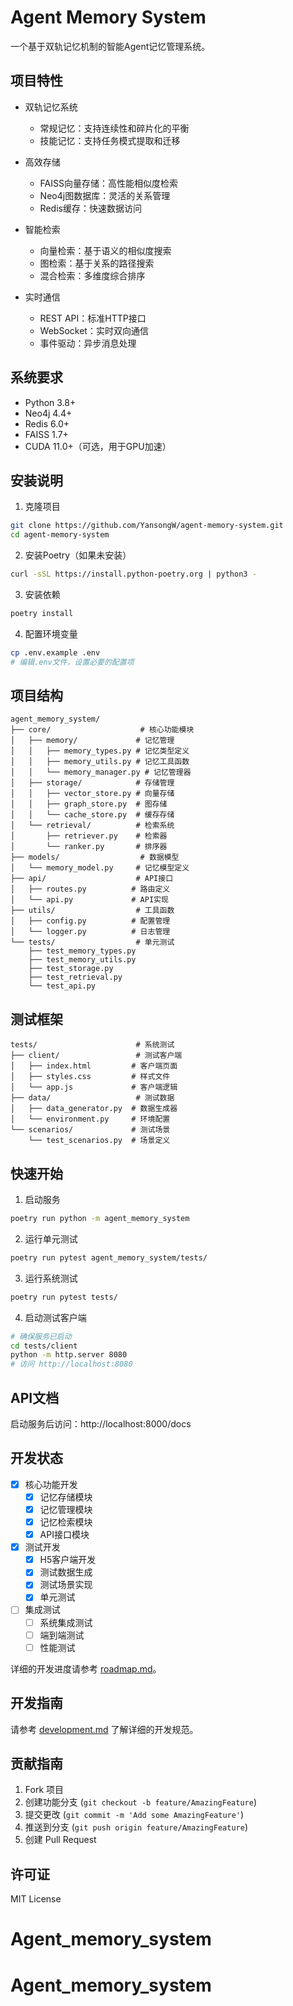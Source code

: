 # Agent Memory System

一个基于双轨记忆机制的智能Agent记忆管理系统。

## 项目特性

- 双轨记忆系统
  - 常规记忆：支持连续性和碎片化的平衡
  - 技能记忆：支持任务模式提取和迁移

- 高效存储
  - FAISS向量存储：高性能相似度检索
  - Neo4j图数据库：灵活的关系管理
  - Redis缓存：快速数据访问

- 智能检索
  - 向量检索：基于语义的相似度搜索
  - 图检索：基于关系的路径搜索
  - 混合检索：多维度综合排序

- 实时通信
  - REST API：标准HTTP接口
  - WebSocket：实时双向通信
  - 事件驱动：异步消息处理

## 系统要求

- Python 3.8+
- Neo4j 4.4+
- Redis 6.0+
- FAISS 1.7+
- CUDA 11.0+（可选，用于GPU加速）

## 安装说明

1. 克隆项目
```bash
git clone https://github.com/YansongW/agent-memory-system.git
cd agent-memory-system
```

2. 安装Poetry（如果未安装）
```bash
curl -sSL https://install.python-poetry.org | python3 -
```

3. 安装依赖
```bash
poetry install
```

4. 配置环境变量
```bash
cp .env.example .env
# 编辑.env文件，设置必要的配置项
```

## 项目结构

```
agent_memory_system/
├── core/                    # 核心功能模块
│   ├── memory/             # 记忆管理
│   │   ├── memory_types.py # 记忆类型定义
│   │   ├── memory_utils.py # 记忆工具函数
│   │   └── memory_manager.py # 记忆管理器
│   ├── storage/            # 存储管理
│   │   ├── vector_store.py # 向量存储
│   │   ├── graph_store.py  # 图存储
│   │   └── cache_store.py  # 缓存存储
│   └── retrieval/          # 检索系统
│       ├── retriever.py    # 检索器
│       └── ranker.py       # 排序器
├── models/                  # 数据模型
│   └── memory_model.py     # 记忆模型定义
├── api/                    # API接口
│   ├── routes.py          # 路由定义
│   └── api.py             # API实现
├── utils/                  # 工具函数
│   ├── config.py          # 配置管理
│   └── logger.py          # 日志管理
└── tests/                  # 单元测试
    ├── test_memory_types.py
    ├── test_memory_utils.py
    ├── test_storage.py
    ├── test_retrieval.py
    └── test_api.py
```

## 测试框架

```
tests/                      # 系统测试
├── client/                 # 测试客户端
│   ├── index.html         # 客户端页面
│   ├── styles.css         # 样式文件
│   └── app.js             # 客户端逻辑
├── data/                   # 测试数据
│   ├── data_generator.py  # 数据生成器
│   └── environment.py     # 环境配置
└── scenarios/             # 测试场景
    └── test_scenarios.py  # 场景定义
```

## 快速开始

1. 启动服务
```bash
poetry run python -m agent_memory_system
```

2. 运行单元测试
```bash
poetry run pytest agent_memory_system/tests/
```

3. 运行系统测试
```bash
poetry run pytest tests/
```

4. 启动测试客户端
```bash
# 确保服务已启动
cd tests/client
python -m http.server 8080
# 访问 http://localhost:8080
```

## API文档

启动服务后访问：http://localhost:8000/docs

## 开发状态

- [x] 核心功能开发
  - [x] 记忆存储模块
  - [x] 记忆管理模块
  - [x] 记忆检索模块
  - [x] API接口模块

- [x] 测试开发
  - [x] H5客户端开发
  - [x] 测试数据生成
  - [x] 测试场景实现
  - [x] 单元测试

- [ ] 集成测试
  - [ ] 系统集成测试
  - [ ] 端到端测试
  - [ ] 性能测试

详细的开发进度请参考 [roadmap.md](docs/architecture/roadmap.md)。

## 开发指南

请参考 [development.md](development.md) 了解详细的开发规范。

## 贡献指南

1. Fork 项目
2. 创建功能分支 (`git checkout -b feature/AmazingFeature`)
3. 提交更改 (`git commit -m 'Add some AmazingFeature'`)
4. 推送到分支 (`git push origin feature/AmazingFeature`)
5. 创建 Pull Request

## 许可证

MIT License
# Agent_memory_system
# Agent_memory_system
